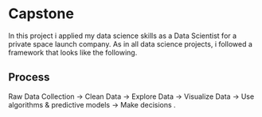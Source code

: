 # Capstone

In this project i applied my data science skills as a Data Scientist for a private space launch company.
As in all data science projects, i followed a framework that looks like the following. 

## Process
Raw Data Collection -> Clean Data -> Explore Data -> Visualize Data -> Use algorithms & predictive models -> Make decisions .
